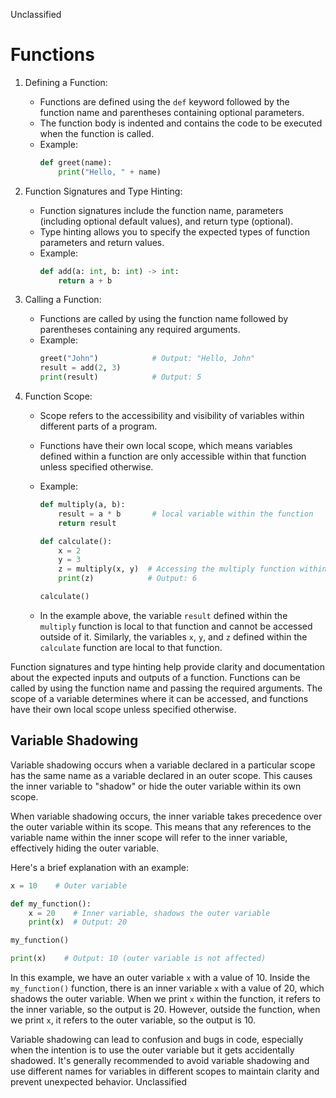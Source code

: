 Unclassified
# Functions
1. Defining a Function:
   * Functions are defined using the `def` keyword followed by the function name and parentheses containing optional parameters.
   * The function body is indented and contains the code to be executed when the function is called.
   * Example:
     ```python
     def greet(name):
         print("Hello, " + name)
     ```

2. Function Signatures and Type Hinting:
   * Function signatures include the function name, parameters (including optional default values), and return type (optional).
   * Type hinting allows you to specify the expected types of function parameters and return values.
   * Example:
     ```python
     def add(a: int, b: int) -> int:
         return a + b
     ```

3. Calling a Function:
   * Functions are called by using the function name followed by parentheses containing any required arguments.
   * Example:
     ```python
     greet("John")            # Output: "Hello, John"
     result = add(2, 3)
     print(result)            # Output: 5
     ```

4. Function Scope:
   * Scope refers to the accessibility and visibility of variables within different parts of a program.
   * Functions have their own local scope, which means variables defined within a function are only accessible within that function unless specified otherwise.
   * Example:
     ```python
     def multiply(a, b):
         result = a * b       # local variable within the function
         return result

     def calculate():
         x = 2
         y = 3
         z = multiply(x, y)  # Accessing the multiply function within the calculate function
         print(z)            # Output: 6

     calculate()
     ```

   * In the example above, the variable `result` defined within the `multiply` function is local to that function and cannot be accessed outside of it. Similarly, the variables `x`, `y`, and `z` defined within the `calculate` function are local to that function.

Function signatures and type hinting help provide clarity and documentation about the expected inputs and outputs of a function. Functions can be called by using the function name and passing the required arguments. The scope of a variable determines where it can be accessed, and functions have their own local scope unless specified otherwise.

## Variable Shadowing
Variable shadowing occurs when a variable declared in a particular scope has the same name as a variable declared in an outer scope. This causes the inner variable to "shadow" or hide the outer variable within its own scope.

When variable shadowing occurs, the inner variable takes precedence over the outer variable within its scope. This means that any references to the variable name within the inner scope will refer to the inner variable, effectively hiding the outer variable.

Here's a brief explanation with an example:

```python
x = 10    # Outer variable

def my_function():
    x = 20    # Inner variable, shadows the outer variable
    print(x)  # Output: 20

my_function()

print(x)    # Output: 10 (outer variable is not affected)
```

In this example, we have an outer variable `x` with a value of 10. Inside the `my_function()` function, there is an inner variable `x` with a value of 20, which shadows the outer variable. When we print `x` within the function, it refers to the inner variable, so the output is 20. However, outside the function, when we print `x`, it refers to the outer variable, so the output is 10.

Variable shadowing can lead to confusion and bugs in code, especially when the intention is to use the outer variable but it gets accidentally shadowed. It's generally recommended to avoid variable shadowing and use different names for variables in different scopes to maintain clarity and prevent unexpected behavior.
Unclassified